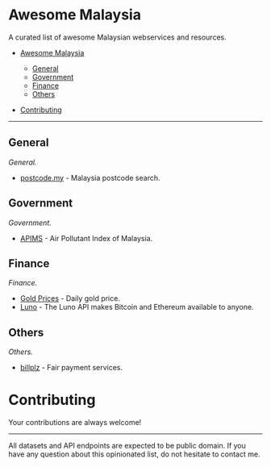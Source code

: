 # Awesome Malaysia

A curated list of awesome Malaysian webservices and resources.


- [Awesome Malaysia](#awesome-malaysia)
    - [General](#general)
    - [Government](#government)
    - [Finance](#finance)
    - [Others](#others)
 
- [Contributing](#contributing)

- - -

## General

*General.*

* [postcode.my](https://postcode.my/) - Malaysia postcode search.

## Government

*Government.*

* [APIMS](http://apims.doe.gov.my/public_v2/api_table.html) - Air Pollutant Index of Malaysia.

## Finance

*Finance.*

* [Gold Prices](https://uniservices1.uob.com.my/jsp/finance/fin_gia.jsp) - Daily gold price.
* [Luno](https://www.luno.com/en/api) - The Luno API makes Bitcoin and Ethereum available to anyone.

## Others

*Others.*

* [billplz](https://www.billplz.com/api) - Fair payment services.


# Contributing

Your contributions are always welcome! 

- - -

All datasets and API endpoints are expected to be public domain. If you have any question about this opinionated list, do not hesitate to contact me.
